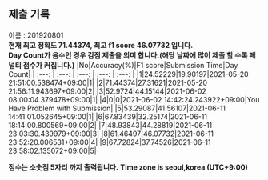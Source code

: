 


  
## 제출 기록  
이름 : 201920801  
**현재 최고 정확도 71.44374, 최고 f1 score 46.07732 입니다.**  
**Day Count가 음수인 경우 감점 제출을 의미 합니다.(해당 날짜에 많이 제출 할 수록 페널티 점수가 커집니다.)**
|No|Accuracy(%)|F1 score|Submission Time|Day Count|
| :---: | :---: | :---: | :---: | :---: |
|1|24.52229|19.90197|2021-05-20 21:51:00.538474+09:00|1|
|2|71.44374|27.31621|2021-05-20 21:56:11.943697+09:00|2|
|3|52.9724|44.15144|2021-06-02 08:00:04.379478+09:00|1|
|4|0|0|2021-06-02 14:42:24.243922+09:00|You Have Problem with Submission|
|5|53.29087|41.56107|2021-06-11 14:41:01.052645+09:00|1|
|6|67.83439|32.25174|2021-06-11 18:14:00.800569+09:00|2|
|7|48.93843|44.28819|2021-06-11 23:03:30.439979+09:00|3|
|8|61.46497|46.07732|2021-06-11 23:52:20.006531+09:00|4|
|9|67.72824|37.74526|2021-06-11 23:58:02.135072+09:00|5|


**점수는 소숫점 5자리 까지 출력됩니다.**
**Time zone is seoul,korea (UTC+9:00)**
